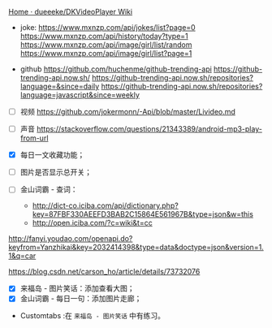 
[Home · dueeeke/DKVideoPlayer Wiki](https://github.com/dueeeke/DKVideoPlayer/wiki)

- joke: 
    https://www.mxnzp.com/api/jokes/list?page=0
    https://www.mxnzp.com/api/history/today?type=1
    https://www.mxnzp.com/api/image/girl/list/random
    https://www.mxnzp.com/api/image/girl/list?page=1

- github
    https://github.com/huchenme/github-trending-api
    https://github-trending-api.now.sh/
    https://github-trending-api.now.sh/repositories?language=&since=daily
    https://github-trending-api.now.sh/repositories?language=javascript&since=weekly
    


- [ ] 视频 https://github.com/jokermonn/-Api/blob/master/Livideo.md
- [ ] 声音 https://stackoverflow.com/questions/21343389/android-mp3-play-from-url

- [x] 每日一文收藏功能；
- [ ] 图片是否显示总开关；
- [ ] 金山词霸 - 查词：
    - http://dict-co.iciba.com/api/dictionary.php?key=87FBF330AEEFD3BAB2C15864E561967B&type=json&w=this
    - http://open.iciba.com/?c=wiki&t=cc
    
http://fanyi.youdao.com/openapi.do?keyfrom=Yanzhikai&key=2032414398&type=data&doctype=json&version=1.1&q=car

https://blog.csdn.net/carson_ho/article/details/73732076
- [x] 来福岛 - 图片笑话：添加查看大图；
- [x] 金山词霸 - 每日一句：添加图片走廊；

- Customtabs :在 `来福岛 - 图片笑话` 中有练习。
    